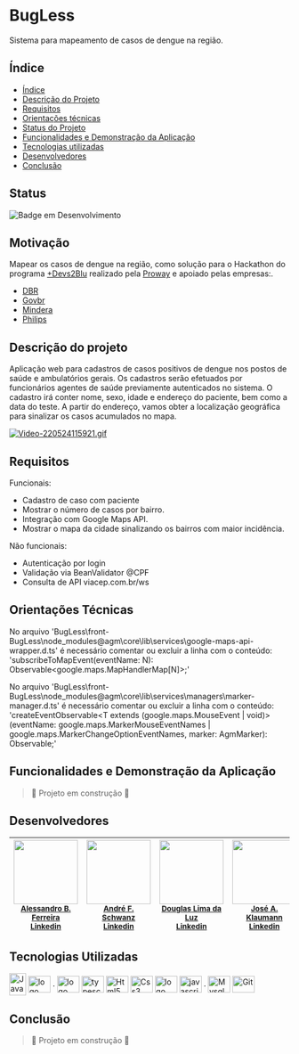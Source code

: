 # BugLess

Sistema para mapeamento de casos de dengue na região.

## Índice 

* [Índice](#índice)
* [Descrição do Projeto](#descrição-do-projeto)
* [Requisitos](#requisitos)
* [Orientações técnicas](#orientações-técnicas)
* [Status do Projeto](#status)
* [Funcionalidades e Demonstração da Aplicação](#funcionalidades-e-demonstração-da-aplicação)
* [Tecnologias utilizadas](#tecnologias-utilizadas)
* [Desenvolvedores](#desenvolvedores)
* [Conclusão](#conclusão)

## Status

![Badge em Desenvolvimento](http://img.shields.io/static/v1?label=STATUS&message=EM%20DESENVOLVIMENTO&color=GREEN&style=for-the-badge)

## Motivação

  Mapear os casos de dengue na região, como solução para o Hackathon do programa [+Devs2Blu](https://www.devs2blu.com.br/) realizado pela [Proway](https://www.proway.com.br) e apoiado pelas empresas:. <br> 
  
  * [DBR](https://www.dbrsa.com.br/)
  * [Govbr](https://www.govbr.com.br/)
  * [Mindera](https://mindera.com/)
  * [Philips](https://www.philips.com.br/)
  
## Descrição do projeto

  <p>Aplicação web para cadastros de casos positivos de dengue nos postos de saúde e ambulatórios gerais.
  Os cadastros serão efetuados por funcionários agentes de saúde previamente autenticados no sistema.
  O cadastro irá conter nome, sexo, idade e endereço do paciente, bem como a data do teste.
  A partir do endereço, vamos obter a localização geográfica para sinalizar os casos acumulados no mapa.</p>
  
  [![Video-220524115921.gif](https://i.postimg.cc/x8CvPGyY/Video-220524115921.gif)](https://postimg.cc/YG5LrWsy)
  
## Requisitos

Funcionais:

* Cadastro de caso com paciente
* Mostrar o número de casos por bairro.
* Integração com Google Maps API.
* Mostrar o mapa da cidade sinalizando os bairros com maior incidência.

Não funcionais: 

* Autenticação por login
* Validação via BeanValidator @CPF
* Consulta de API viacep.com.br/ws
  
## Orientações Técnicas

No arquivo 'BugLess\front-BugLess\node_modules\@agm\core\lib\services\google-maps-api-wrapper.d.ts' é necessário comentar ou excluir a linha com o conteúdo:<br> 'subscribeToMapEvent<N extends keyof google.maps.MapHandlerMap>(eventName: N): Observable<google.maps.MapHandlerMap[N]>;'

No arquivo 'BugLess\front-BugLess\node_modules\@agm\core\lib\services\managers\marker-manager.d.ts' é necessário comentar ou excluir a linha com o conteúdo:<br>
  'createEventObservable<T extends (google.maps.MouseEvent | void)>(eventName: google.maps.MarkerMouseEventNames | google.maps.MarkerChangeOptionEventNames, marker: AgmMarker): Observable<T>;'
  
## Funcionalidades e Demonstração da Aplicação

> :construction: Projeto em construção :construction:

## Desenvolvedores
 
| <img src="https://avatars.githubusercontent.com/u/94122439?v=4" width=115><br><sub>[Alessandro B. Ferreira](https://github.com/alessandrobferreira)</sub><br><sub>[Linkedin](https://www.linkedin.com/in/alessandro-ferreira-a9199a115/)</sub> |<img src="https://avatars.githubusercontent.com/u/83621544?v=4" width=115><br><sub>[André F. Schwanz](https://github.com/Andre121193)</sub><br><sub>[Linkedin](https://www.linkedin.com/in/andr%C3%A9-schwanz-241a51216/)</sub> |<img src="https://avatars.githubusercontent.com/u/60515470?v=4" width=115><br><sub>[Douglas Lima da Luz](https://github.com/douglaslimaluz)</sub><br><sub>[Linkedin](https://www.linkedin.com/in/douglas-lima-da-luz-82895a19b/)</sub> |<img src="https://avatars.githubusercontent.com/u/79611444?v=4" width=115><br><sub>[José A. Klaumann](https://github.com/JoseKlaumann)</sub><br><sub>[Linkedin](https://www.linkedin.com/in/jos%C3%A9-augusto-klaumann-5258b6178/)</sub> |<img src="https://avatars.githubusercontent.com/u/5782250?v=4" width=115><br><sub>[Juliano H. S. Vieira](https://github.com/jucabnu)</sub><br><sub>[Linkedin](https://www.linkedin.com/in/juliano-h-vieira/)</sub> |<img src="https://avatars.githubusercontent.com/u/89278356?v=4" width=115><br><sub>[Luan L. G. Lima](https://github.com/LordeLuan)</sub><br><sub>[Linkedin](https://www.linkedin.com/in/luan-lordello-69aa58196/)</sub> |
| :---: | :---: | :---: | :---: | :---: | :---: |

## Tecnologias Utilizadas

<div style="display: inline_block"> 
  <img align="center" alt="Java" height="40" width="30" src="https://cdn.jsdelivr.net/gh/devicons/devicon/icons/java/java-original.svg">   
  <img align="center" alt="logo spring" height="30" width="40" src="https://cdn.jsdelivr.net/gh/devicons/devicon/icons/spring/spring-original.svg" />
  .
  <img align="center" alt="logo Angular" height="30" width="40" src="https://cdn.jsdelivr.net/gh/devicons/devicon/icons/angularjs/angularjs-original.svg" />
  <img align="center" alt="typescript" height="30" width="40" src="https://cdn.jsdelivr.net/gh/devicons/devicon/icons/typescript/typescript-original.svg" />  
  <img align="center" alt="Html5" height="30" width="40" src="https://cdn.jsdelivr.net/gh/devicons/devicon/icons/html5/html5-original.svg">
  <img align="center" alt="Css3" height="30" width="40" src="https://cdn.jsdelivr.net/gh/devicons/devicon/icons/css3/css3-original.svg">    
  <img align="center" alt="logo bootstrap" height="30" width="40" src="https://cdn.jsdelivr.net/gh/devicons/devicon/icons/bootstrap/bootstrap-plain.svg" />
  <img align="center" alt="javascript" height="30" width="40" src="https://cdn.jsdelivr.net/gh/devicons/devicon/icons/javascript/javascript-original.svg" />
  .  
  <img align="center" alt="Mysql" height="30" width="40" src="https://cdn.jsdelivr.net/gh/devicons/devicon/icons/mysql/mysql-plain.svg">       
  <img align="center" alt="Git" height="30" width="40" src="https://cdn.jsdelivr.net/gh/devicons/devicon/icons/git/git-original.svg">       
 </div> 
 
## Conclusão

> :construction: Projeto em construção :construction:
